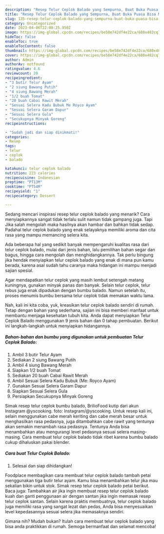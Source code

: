 ```yaml
---
description: "Resep Telur Ceplok Balado yang Sempurna, Buat Buka Puasa Bisa Manjain Lidah"
title: "Resep Telur Ceplok Balado yang Sempurna, Buat Buka Puasa Bisa Manjain Lidah"
slug: 135-resep-telur-ceplok-balado-yang-sempurna-buat-buka-puasa-bisa-manjain-lidah
category: Uncategorized
date: 2023-04-06T22:00:25.950Z
image: https://img-global.cpcdn.com/recipes/be58e742df4e22ca/680x482cq70/telur-ceplok-balado-foto-resep-utama.jpg
hideToc: false
enableToc: true
enableTocContent: false
thumbnail: https://img-global.cpcdn.com/recipes/be58e742df4e22ca/680x482cq70/telur-ceplok-balado-foto-resep-utama.jpg
cover: https://img-global.cpcdn.com/recipes/be58e742df4e22ca/680x482cq70/telur-ceplok-balado-foto-resep-utama.jpg
author: Admin
authorAv: notfound
ratingvalue: 4.6
reviewcount: 20
recipeingredient:
- "3 butir Telur Ayam"
- "2 siung Bawang Putih"
- "4 siung Bawang Merah"
- "1/2 buah Tomat"
- "20 buah Cabai Rawit Merah"
- "Sesuai Selera Kadu Bubuk Me Royco Ayam"
- "Sesuai Selera Garam Dapur"
- "Sesuai Selera Gula"
- "Secukupnya Minyak Goreng"
recipeinstructions:

- "Sudah jadi dan siap dinikmati!"
categories:
- Resep
tags:
- telur
- ceplok
- balado

katakunci: telur ceplok balado 
nutrition: 223 calories
recipecuisine: Indonesian
preptime: "PT13M"
cooktime: "PT54M"
recipeyield: "1"
recipecategory: Dessert

---
```



Sedang mencari inspirasi resep telur ceplok balado yang menarik? Cara menyiapkannya sangat tidak terlalu sulit namun tidak gampang juga. Tapi Jika salah mengolah maka hasilnya akan hambar dan bahkan tidak sedap. Padahal telur ceplok balado yang enak selayaknya memiliki aroma dan cita rasa yang mampu memancing selera kita.


Ada beberapa hal yang sedikit banyak mempengaruhi kualitas rasa dari telur ceplok balado, mulai dari jenis bahan, lalu pemilihan bahan segar dan bagus, hingga cara mengolah dan menghidangkannya. Tak perlu bingung jika hendak menyiapkan telur ceplok balado yang enak di mana pun kamu berada, karena asal sudah tahu caranya maka hidangan ini mampu menjadi sajian spesial.

Agar mendapatkan telur ceplok yang masih lembut setengah matang kuningnya, gunakan minyak panas dan banyak. Selain telur ceplok, telur rebus juga enak dipadukan dengan bumbu balado. Namun setelah itu, proses menumis bumbu bersama telur ceplok tidak memakan waktu lama.


Nah, kali ini kita coba, yuk, kreasikan telur ceplok balado sendiri di rumah. Tetap dengan bahan yang sederhana, sajian ini bisa memberi manfaat untuk membantu menjaga kesehatan tubuh kita. Anda dapat menyiapkan Telur Ceplok Balado menggunakan 9 jenis bahan dan 0 tahap pembuatan. Berikut ini langkah-langkah untuk menyiapkan hidangannya.

<!--inarticleads1-->

##### Bahan-bahan dan bumbu yang digunakan untuk pembuatan Telur Ceplok Balado:

1. Ambil 3 butir Telur Ayam
1. Sediakan 2 siung Bawang Putih
1. Ambil 4 siung Bawang Merah
1. Siapkan 1/2 buah Tomat
1. Sediakan 20 buah Cabai Rawit Merah
1. Ambil Sesuai Selera Kadu Bubuk (Me: Royco Ayam)
1. Gunakan Sesuai Selera Garam Dapur
1. Siapkan Sesuai Selera Gula
1. Persiapkan Secukupnya Minyak Goreng


Simak resep telur ceplok bumbu balado, BrilioFood kutip dari akun Instagram @yscooking. foto: Instagram/@yscooking. Untuk resep kali ini, selain menggunakan cabe merah keriting dan cabe merah besar untuk menghasilkan rasa pedasnya, juga ditambahkan cabe rawit yang tentunya akan semakin menambah rasa pedasnya. Tentunya Anda bisa menambahkan atau mengurangi level pedasnya sesuai selera masing-masing. Cara membuat telur ceplok balado tidak ribet karena bumbu balado cukup dihaluskan pakai blender. 

<!--inarticleads2-->

##### Cara buat Telur Ceplok Balado:


1. Selesai dan siap dihidangkan!

Foodplace membagikan cara membuat telur ceplok balado tambah petai menggunakan tiga butir telur ayam. Kamu bisa menambahkan telur jika mau sekalian bikin untuk stok. Simak resep telur ceplok balado petai berikut. Baca juga: Tambahkan air jika ingin membuat resep telur ceplok balado kuah dan ganti penggunaan air dengan santan jika ingin memasak resep telur ceplok santan. Selain karena praktis membuatnya, telur ceplok balado juga memiliki rasa yang sangat lezat dan pedas, Anda bisa menyesuaikan level kepedasannya sesuai selera jika memasaknya sendiri. 

Gimana nih? Mudah bukan? Itulah cara membuat telur ceplok balado yang bisa anda praktikkan di rumah. Semoga bermanfaat dan selamat mencoba!
